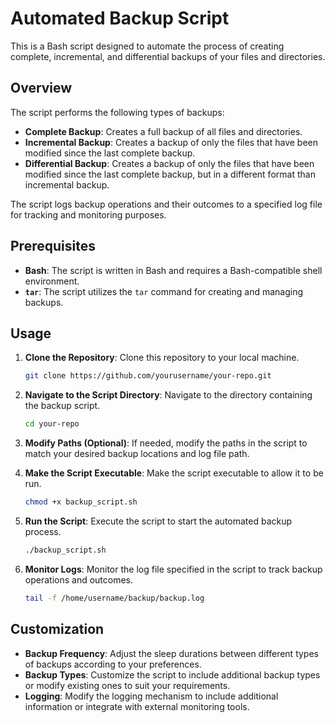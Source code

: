 # Automated Backup Script

This is a Bash script designed to automate the process of creating complete, incremental, and differential backups of your files and directories.

## Overview

The script performs the following types of backups:

- **Complete Backup**: Creates a full backup of all files and directories.
- **Incremental Backup**: Creates a backup of only the files that have been modified since the last complete backup.
- **Differential Backup**: Creates a backup of only the files that have been modified since the last complete backup, but in a different format than incremental backup.

The script logs backup operations and their outcomes to a specified log file for tracking and monitoring purposes.

## Prerequisites

- **Bash**: The script is written in Bash and requires a Bash-compatible shell environment.
- **`tar`**: The script utilizes the `tar` command for creating and managing backups.

## Usage

1. **Clone the Repository**: Clone this repository to your local machine.

    ```bash
    git clone https://github.com/yourusername/your-repo.git
    ```

2. **Navigate to the Script Directory**: Navigate to the directory containing the backup script.

    ```bash
    cd your-repo
    ```

3. **Modify Paths (Optional)**: If needed, modify the paths in the script to match your desired backup locations and log file path.

4. **Make the Script Executable**: Make the script executable to allow it to be run.

    ```bash
    chmod +x backup_script.sh
    ```

5. **Run the Script**: Execute the script to start the automated backup process.

    ```bash
    ./backup_script.sh
    ```

6. **Monitor Logs**: Monitor the log file specified in the script to track backup operations and outcomes.

    ```bash
    tail -f /home/username/backup/backup.log
    ```

## Customization

- **Backup Frequency**: Adjust the sleep durations between different types of backups according to your preferences.
- **Backup Types**: Customize the script to include additional backup types or modify existing ones to suit your requirements.
- **Logging**: Modify the logging mechanism to include additional information or integrate with external monitoring tools.
